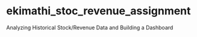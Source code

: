 # ekimathi_stoc_revenue_assignment
Analyzing Historical Stock/Revenue Data and Building a Dashboard
